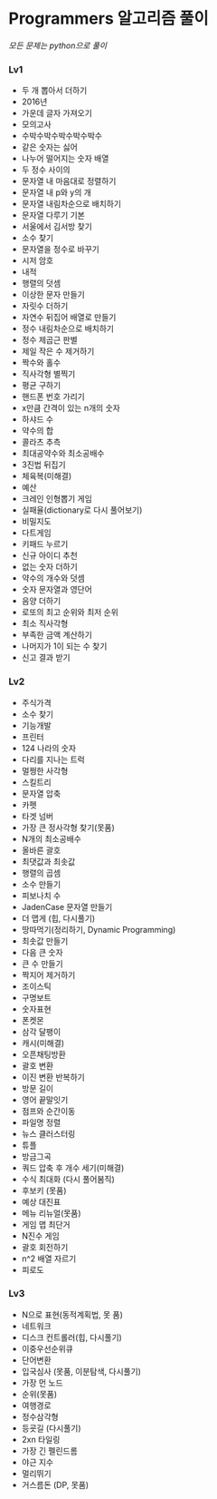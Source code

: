 # Programmers 알고리즘 풀이
*모든 문제는 python으로 풀이*

### Lv1
* 두 개 뽑아서 더하기
* 2016년
* 가운데 글자 가져오기
* 모의고사
* 수박수박수박수박수박수
* 같은 숫자는 싫어
* 나누어 떨어지는 숫자 배열
* 두 정수 사이의 
* 문자열 내 마음대로 정렬하기
* 문자열 내 p와 y의 개
* 문자열 내림차순으로 배치하기
* 문자열 다루기 기본
* 서울에서 김서방 찾기
* 소수 찾기
* 문자열을 정수로 바꾸기
* 시저 암호
* 내적
* 행렬의 덧셈
* 이상한 문자 만들기
* 자릿수 더하기
* 자연수 뒤집어 배열로 만들기
* 정수 내림차순으로 배치하기 
* 정수 제곱근 판별
* 제일 작은 수 제거하기
* 짝수와 홀수
* 직사각형 별찍기
* 평균 구하기
* 핸드폰 번호 가리기
* x만큼 간격이 있는 n개의 숫자
* 하샤드 수
* 약수의 합
* 콜라츠 추측
* 최대공약수와 최소공배수
* 3진법 뒤집기
* 체육복(미해결)
* 예산
* 크레인 인형뽑기 게임
* 실패율(dictionary로 다시 풀어보기)
* 비밀지도
* 다트게임
* 키패드 누르기
* 신규 아이디 추천
* 없는 숫자 더하기
* 약수의 개수와 덧셈
* 숫자 문자열과 영단어
* 음양 더하기
* 로또의 최고 순위와 최저 순위
* 최소 직사각형
* 부족한 금액 계산하기
* 나머지가 1이 되는 수 찾기
* 신고 결과 받기

### Lv2
* 주식가격
* 소수 찾기
* 기능개발
* 프린터
* 124 나라의 숫자
* 다리를 지나는 트럭
* 멀쩡한 사각형
* 스킬트리
* 문자열 압축
* 카펫
* 타겟 넘버 
* 가장 큰 정사각형 찾기(못품)
* N개의 최소공배수
* 올바른 괄호
* 최댓값과 최솟값
* 행렬의 곱셈
* 소수 만들기
* 피보나치 수
* JadenCase 문자열 만들기
* 더 맵게 (힙, 다시풀기)
* 땅따먹기(정리하기, Dynamic Programming)
* 최솟값 만들기
* 다음 큰 숫자
* 큰 수 만들기
* 짝지어 제거하기
* 조이스틱
* 구명보트
* 숫자표현
* 폰켓몬
* 삼각 달팽이 
* 캐시(미해결)
* 오픈채팅방환
* 괄호 변환
* 이진 변환 반복하기
* 방문 길이
* 영어 끝말잇기
* 점프와 순간이동
* 파일명 정렬
* 뉴스 클러스터링
* 튜플
* 방금그곡
* 쿼드 압축 후 개수 세기(미해결)
* 수식 최대화 (다시 풀어봄직)
* 후보키 (못품)
* 예상 대진표
* 메뉴 리뉴얼(못품)
* 게임 맵 최단거
* N진수 게임
* 괄호 회전하기
* n^2 배열 자르기
* 피로도

### Lv3
* N으로 표현(동적계획법, 못 품)
* 네트워크
* 디스크 컨트롤러(힙, 다시풀기)
* 이중우선순위큐
* 단어변환
* 입국심사 (못품, 이분탐색, 다시풀기)
* 가장 먼 노드
* 순위(못품)
* 여행경로
* 정수삼각형
* 등굣길 (다시풀기)
* 2xn 타일링
* 가장 긴 펠린드롬
* 야근 지수
* 멀리뛰기
* 거스름돈 (DP, 못품)


